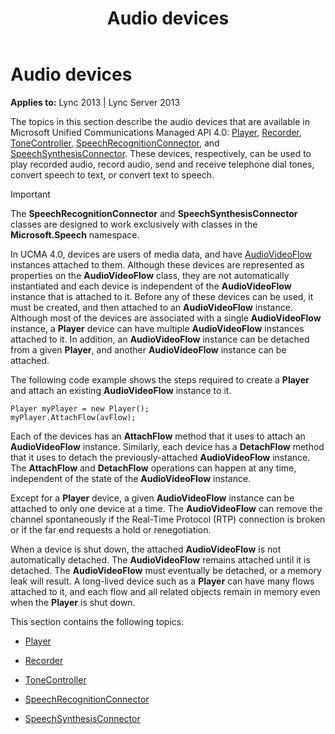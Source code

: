 ﻿---
title: Audio devices
TOCTitle: Audio devices
ms:assetid: e8820e34-eadb-42c5-bbc5-b8c8ccb7671f
ms:mtpsurl: https://msdn.microsoft.com/en-us/library/Dn466031(v=office.15)
ms:contentKeyID: 57103024
ms.date: 07/25/2014
mtps_version: v=office.15
---

# Audio devices


**Applies to:** Lync 2013 | Lync Server 2013

The topics in this section describe the audio devices that are available in Microsoft Unified Communications Managed API 4.0: [Player](https://msdn.microsoft.com/en-us/library/hh349780\(v=office.15\)), [Recorder](https://msdn.microsoft.com/en-us/library/hh381624\(v=office.15\)), [ToneController](https://msdn.microsoft.com/en-us/library/hh349643\(v=office.15\)), [SpeechRecognitionConnector](https://msdn.microsoft.com/en-us/library/hh383253\(v=office.15\)), and [SpeechSynthesisConnector](https://msdn.microsoft.com/en-us/library/hh349773\(v=office.15\)). These devices, respectively, can be used to play recorded audio, record audio, send and receive telephone dial tones, convert speech to text, or convert text to speech.


> [!IMPORTANT]
> <P>The <STRONG>SpeechRecognitionConnector</STRONG> and <STRONG>SpeechSynthesisConnector</STRONG> classes are designed to work exclusively with classes in the <STRONG>Microsoft.Speech</STRONG> namespace.</P>



In UCMA 4.0, devices are users of media data, and have [AudioVideoFlow](https://msdn.microsoft.com/en-us/library/hh383533\(v=office.15\)) instances attached to them. Although these devices are represented as properties on the **AudioVideoFlow** class, they are not automatically instantiated and each device is independent of the **AudioVideoFlow** instance that is attached to it. Before any of these devices can be used, it must be created, and then attached to an **AudioVideoFlow** instance. Although most of the devices are associated with a single **AudioVideoFlow** instance, a **Player** device can have multiple **AudioVideoFlow** instances attached to it. In addition, an **AudioVideoFlow** instance can be detached from a given **Player**, and another **AudioVideoFlow** instance can be attached.

The following code example shows the steps required to create a **Player** and attach an existing **AudioVideoFlow** instance to it.

    Player myPlayer = new Player();
    myPlayer.AttachFlow(avFlow);

Each of the devices has an **AttachFlow** method that it uses to attach an **AudioVideoFlow** instance. Similarly, each device has a **DetachFlow** method that it uses to detach the previously-attached **AudioVideoFlow** instance. The **AttachFlow** and **DetachFlow** operations can happen at any time, independent of the state of the **AudioVideoFlow** instance.

Except for a **Player** device, a given **AudioVideoFlow** instance can be attached to only one device at a time. The **AudioVideoFlow** can remove the channel spontaneously if the Real-Time Protocol (RTP) connection is broken or if the far end requests a hold or renegotiation.

When a device is shut down, the attached **AudioVideoFlow** is not automatically detached. The **AudioVideoFlow** remains attached until it is detached. The **AudioVideoFlow** must eventually be detached, or a memory leak will result. A long-lived device such as a **Player** can have many flows attached to it, and each flow and all related objects remain in memory even when the **Player** is shut down.

This section contains the following topics:

  - [Player](player.md)

  - [Recorder](recorder.md)

  - [ToneController](tonecontroller.md)

  - [SpeechRecognitionConnector](speechrecognitionconnector.md)

  - [SpeechSynthesisConnector](speechsynthesisconnector.md)

